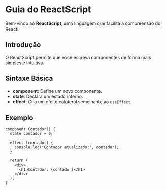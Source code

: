 # Guia do ReactScript

Bem-vindo ao **ReactScript**, uma linguagem que facilita a compreensão do React!

## Introdução

O ReactScript permite que você escreva componentes de forma mais simples e intuitiva.

## Sintaxe Básica

- **component**: Define um novo componente.
- **state**: Declara um estado interno.
- **effect**: Cria um efeito colateral semelhante ao `useEffect`.

## Exemplo

```reactscript
component Contador() {
  state contador = 0;

  effect [contador] {
    console.log("Contador atualizado:", contador);
  }

  return (
    <div>
      <h1>Contador: {contador}</h1>
    </div>
  );
}
